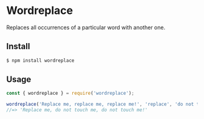 # Wordreplace

Replaces all occurrences of a particular word with another one.

## Install

```javascript
$ npm install wordreplace
```

## Usage

```javascript
const { wordreplace } = require('wordreplace');

wordreplace('Replace me, replace me, replace me!', 'replace', 'do not touch');
//=> 'Replace me, do not touch me, do not touch me!'
```